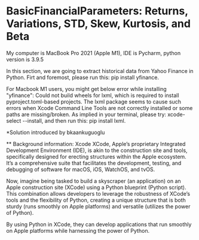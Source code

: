 # BasicFinancialParameters: Returns, Variations, STD, Skew, Kurtosis, and Beta
My computer is MacBook Pro 2021 (Apple M1), IDE is Pycharm, python version is 3.9.5

In this section, we are going to extract historical data from Yahoo Finance in Python. 
Firt and foremost, please run this: pip install yfinance.

For Macbook M1 users, you might get below error while installing "yfinance": Could not build wheels for lxml, which is required to install pyproject.toml-based projects.
The lxml package seems to cause such errors when Xcode Command Line Tools are not correctly installed or some paths are missing/broken. 
As implied in your terminal, please try: xcode-select --install, and then run this: pip install lxml.

*Solution introduced by bkaankuguoglu

** Background information: Xcode
XCode, Apple’s proprietary Integrated Development Environment (IDE), is akin to the construction site and tools, specifically designed for erecting structures within the Apple ecosystem. It’s a comprehensive suite that facilitates the development, testing, and debugging of software for macOS, iOS, WatchOS, and tvOS. 

Now, imagine being tasked to build a skyscraper (an application) on an Apple construction site (XCode) using a Python blueprint (Python script). This combination allows developers to leverage the robustness of XCode’s tools and the flexibility of Python, creating a unique structure that is both sturdy (runs smoothly on Apple platforms) and versatile (utilizes the power of Python).

By using Python in XCode, they can develop applications that run smoothly on Apple platforms while harnessing the power of Python.
